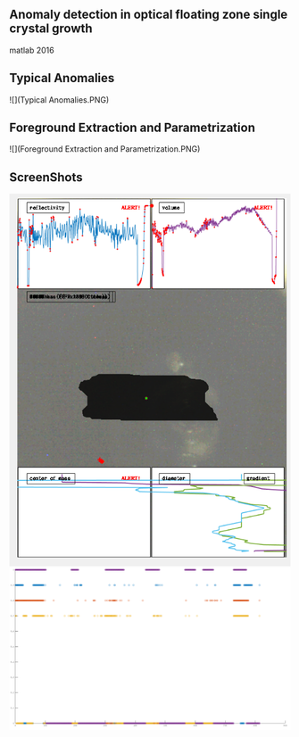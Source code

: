## Anomaly detection in optical floating zone single crystal growth
matlab 2016

## Typical Anomalies
![](Typical Anomalies.PNG)

## Foreground Extraction and Parametrization
![](Foreground Extraction and Parametrization.PNG)

## ScreenShots
![](result_screenshot.png)
![](result_screenshot2.png)